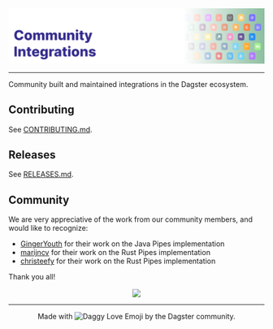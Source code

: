 <div align="center">
    <img alt="Cover Image" src=".github/cover.png">
</div>

---

Community built and maintained integrations in the Dagster ecosystem.

## Contributing

See [CONTRIBUTING.md](CONTRIBUTING.md).

## Releases

See [RELEASES.md](RELEASES.md).

## Community

We are very appreciative of the work from our community members, and would like to recognize:

* [GingerYouth](https://github.com/GingerYouth) for their work on the Java Pipes implementation
* [marijncv](https://github.com/marijncv) for their work on the Rust Pipes implementation
* [christeefy](https://github.com/christeefy) for their work on the Rust Pipes implementation

Thank you all!

<div align="center">
  <a align="center" href="https://github.com/dagster-io/community-integrations/graphs/contributors">
    <img align="center" src="https://contrib.rocks/image?repo=dagster-io/community-integrations" />
  </a>
</div>

---

<div align="center">
    Made with <img height="20" alt="Daggy Love Emoji" src=".github/dagster-love.png"> by the Dagster community.
</div>
